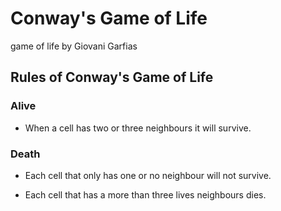 # Conway's Game of Life
game of life by Giovani Garfias

## Rules of Conway's Game of Life

### Alive

* When a cell has two or three neighbours it will survive.


### Death 

* Each cell that only has one or no neighbour will not survive. 

* Each cell that has a more than three lives neighbours dies.


